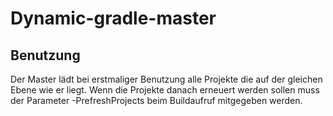 # Dynamic-gradle-master

## Benutzung

Der Master lädt bei erstmaliger Benutzung alle Projekte die auf der gleichen Ebene wie er liegt. Wenn die Projekte danach erneuert werden sollen muss der Parameter -PrefreshProjects beim Buildaufruf mitgegeben werden.

